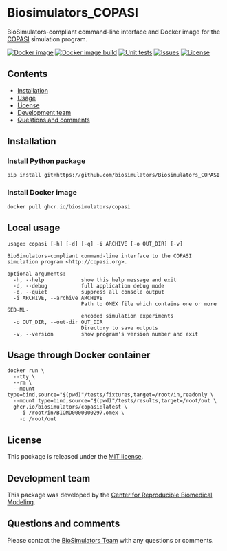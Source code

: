 # Biosimulators_COPASI 
BioSimulators-compliant command-line interface and Docker image for the [COPASI](http://copasi.org/) simulation program.

[![Docker image](https://github.com/biosimulators/Biosimulators_COPASI/workflows/Publish%20Docker%20To%20Hub/badge.svg)](https://github.com/biosimulators/Biosimulators_COPASI/actions?query=workflow%3A%22Publish+Docker+To+Hub%22)
[![Docker image build](https://github.com/biosimulators/Biosimulators_COPASI/workflows/Build%20Docker%20image/badge.svg)](https://github.com/biosimulators/Biosimulators_COPASI/actions?query=workflow%3A%22Build+Docker+image%22)
[![Unit tests](https://github.com/biosimulators/Biosimulators_COPASI/workflows/Unit%20tests/badge.svg)](https://github.com/biosimulators/Biosimulators_COPASI/actions?query=workflow%3A%22Unit+tests%22)
[![Issues](https://img.shields.io/github/issues/biosimulators/Biosimulators_COPASI?logo=GitHub)](https://github.com/biosimulators/Biosimulators_COPASI/issues)
[![License](https://img.shields.io/github/license/biosimulators/Biosimulators_COPASI?badges-awesome-green.svg&logo=GitHub)](https://github.com/biosimulators/Biosimulators_COPASI/blob/master/LICENSE)

## Contents
* [Installation](#installation)
* [Usage](#local-usage)
* [License](#license)
* [Development team](#development-team)
* [Questions and comments](#questions-and-comments)

## Installation

### Install Python package
```
pip install git+https://github.com/biosimulators/Biosimulators_COPASI
```

### Install Docker image
```
docker pull ghcr.io/biosimulators/copasi
```

## Local usage
```
usage: copasi [-h] [-d] [-q] -i ARCHIVE [-o OUT_DIR] [-v]

BioSimulators-compliant command-line interface to the COPASI simulation program <http://copasi.org>.

optional arguments:
  -h, --help            show this help message and exit
  -d, --debug           full application debug mode
  -q, --quiet           suppress all console output
  -i ARCHIVE, --archive ARCHIVE
                        Path to OMEX file which contains one or more SED-ML-
                        encoded simulation experiments
  -o OUT_DIR, --out-dir OUT_DIR
                        Directory to save outputs
  -v, --version         show program's version number and exit
```

## Usage through Docker container
```
docker run \
  --tty \
  --rm \
  --mount type=bind,source="$(pwd)"/tests/fixtures,target=/root/in,readonly \
  --mount type=bind,source="$(pwd)"/tests/results,target=/root/out \
  ghcr.io/biosimulators/copasi:latest \
    -i /root/in/BIOMD0000000297.omex \
    -o /root/out
```

## License
This package is released under the [MIT license](LICENSE).

## Development team
This package was developed by the [Center for Reproducible Biomedical Modeling](http://reproduciblebiomodels.org).

## Questions and comments
Please contact the [BioSimulators Team](mailto:info@biosimulators.org) with any questions or comments.
  